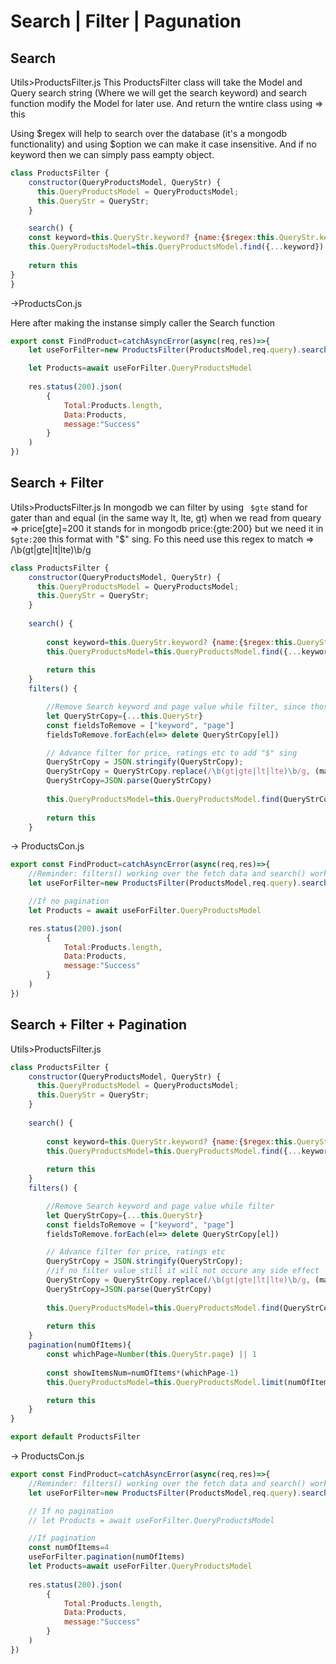 
# Search | Filter | Pagunation

## Search

Utils>ProductsFilter.js
This ProductsFilter class will take the Model and Query search string (Where we will get the search keyword) and search function modify the Model for later use. And return the wntire class using => this

Using $regex will help to search over the database (it's a mongodb functionality) and using $option we can make it case insensitive. And if no keyword then we can simply pass eampty object.
```javascript
class ProductsFilter {
    constructor(QueryProductsModel, QueryStr) {
      this.QueryProductsModel = QueryProductsModel;
      this.QueryStr = QueryStr;
    }

    search() {
    const keyword=this.QueryStr.keyword? {name:{$regex:this.QueryStr.keyword, $options:"i"}}:{}
    this.QueryProductsModel=this.QueryProductsModel.find({...keyword})
    
    return this
}
}
```
->ProductsCon.js

Here after making the instanse simply caller the Search function
```javascript
export const FindProduct=catchAsyncError(async(req,res)=>{
    let useForFilter=new ProductsFilter(ProductsModel,req.query).search()

    let Products=await useForFilter.QueryProductsModel
    
    res.status(200).json(
        {
            Total:Products.length,
            Data:Products,
            message:"Success"
        }
    )
})
```
## Search + Filter
Utils>ProductsFilter.js
In mongodb we can filter by using ``` $gte``` stand for gater than and equal (in the same way lt, lte, gt) when we read from queary => price[gte]=200 it stands for in mongodb price:{gte:200} but we need it in ``` $gte:200``` this format with "$" sing. Fo this need use this regex to match => /\b(gt|gte|lt|lte)\b/g

```javascript
class ProductsFilter {
    constructor(QueryProductsModel, QueryStr) {
      this.QueryProductsModel = QueryProductsModel;
      this.QueryStr = QueryStr;
    }
  
    search() {
        
        const keyword=this.QueryStr.keyword? {name:{$regex:this.QueryStr.keyword, $options:"i"}}:{}
        this.QueryProductsModel=this.QueryProductsModel.find({...keyword})
        
        return this
    }
    filters() {

        //Remove Search keyword and page value while filter, since those works are done above
        let QueryStrCopy={...this.QueryStr}
        const fieldsToRemove = ["keyword", "page"]
        fieldsToRemove.forEach(el=> delete QueryStrCopy[el])

        // Advance filter for price, ratings etc to add "$" sing
        QueryStrCopy = JSON.stringify(QueryStrCopy);
        QueryStrCopy = QueryStrCopy.replace(/\b(gt|gte|lt|lte)\b/g, (match) => `$${match}`);
        QueryStrCopy=JSON.parse(QueryStrCopy)
        
        this.QueryProductsModel=this.QueryProductsModel.find(QueryStrCopy)
        
        return this
    }
```
-> ProductsCon.js
```javascript
export const FindProduct=catchAsyncError(async(req,res)=>{
    //Reminder: filters() working over the fetch data and search() working over the database
    let useForFilter=new ProductsFilter(ProductsModel,req.query).search().filters()

    //If no pagination
    let Products = await useForFilter.QueryProductsModel

    res.status(200).json(
        {
            Total:Products.length,
            Data:Products,
            message:"Success"
        }
    )
})
```
## Search + Filter + Pagination

Utils>ProductsFilter.js
```javascript
class ProductsFilter {
    constructor(QueryProductsModel, QueryStr) {
      this.QueryProductsModel = QueryProductsModel;
      this.QueryStr = QueryStr;
    }
  
    search() {
        
        const keyword=this.QueryStr.keyword? {name:{$regex:this.QueryStr.keyword, $options:"i"}}:{}
        this.QueryProductsModel=this.QueryProductsModel.find({...keyword})
        
        return this
    }
    filters() {

        //Remove Search keyword and page value while filter
        let QueryStrCopy={...this.QueryStr}
        const fieldsToRemove = ["keyword", "page"]
        fieldsToRemove.forEach(el=> delete QueryStrCopy[el])

        // Advance filter for price, ratings etc
        QueryStrCopy = JSON.stringify(QueryStrCopy);
        //if no filter value still it will not occure any side effect
        QueryStrCopy = QueryStrCopy.replace(/\b(gt|gte|lt|lte)\b/g, (match) => `$${match}`);        
        QueryStrCopy=JSON.parse(QueryStrCopy)
        
        this.QueryProductsModel=this.QueryProductsModel.find(QueryStrCopy)
        
        return this
    }
    pagination(numOfItems){
        const whichPage=Number(this.QueryStr.page) || 1
        
        const showItemsNum=numOfItems*(whichPage-1)
        this.QueryProductsModel=this.QueryProductsModel.limit(numOfItems).skip(showItemsNum)

        return this
    }
}

export default ProductsFilter
```
-> ProductsCon.js
```javascript
export const FindProduct=catchAsyncError(async(req,res)=>{
    //Reminder: filters() working over the fetch data and search() working over the database
    let useForFilter=new ProductsFilter(ProductsModel,req.query).search().filters()

    // If no pagination
    // let Products = await useForFilter.QueryProductsModel

    //If pagination
    const numOfItems=4
    useForFilter.pagination(numOfItems)
    let Products=await useForFilter.QueryProductsModel
    
    res.status(200).json(
        {
            Total:Products.length,
            Data:Products,
            message:"Success"
        }
    )
})
```